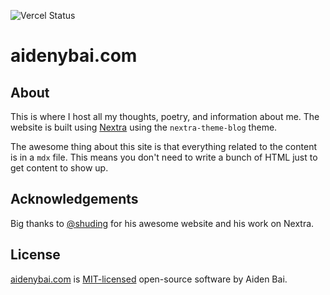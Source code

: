 ![Vercel Status](https://img.shields.io/github/deployments/aidenybai/site/production?label=vercel&logo=vercel&logoColor=white&style=flat-square)

# aidenybai.com

## About

This is where I host all my thoughts, poetry, and information about me. The website is built using [Nextra](https://nextra.vercel.app/) using the `nextra-theme-blog` theme.

The awesome thing about this site is that everything related to the content is in a `mdx` file. This means you don't need to write a bunch of HTML just to get content to show up.

## Acknowledgements

Big thanks to [@shuding](https://shud.in) for his awesome website and his work on Nextra.

## License

[aidenybai.com](https://aidenybai.com) is [MIT-licensed](LICENSE) open-source software by Aiden Bai.
